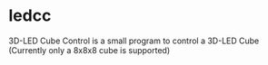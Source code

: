 ledcc
=====

3D-LED Cube Control is a small program to control a 3D-LED Cube (Currently only a 8x8x8 cube is supported)
